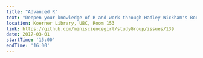 ```yaml
---
title: "Advanced R"
text: "Deepen your knowledge of R and work through Hadley Wickham's Book: Functional Programming"
location: Koerner Library, UBC, Room 153
link: https://github.com/minisciencegirl/studyGroup/issues/139
date: 2017-03-01
startTime: '15:00'
endTime: '16:00'
---
```

